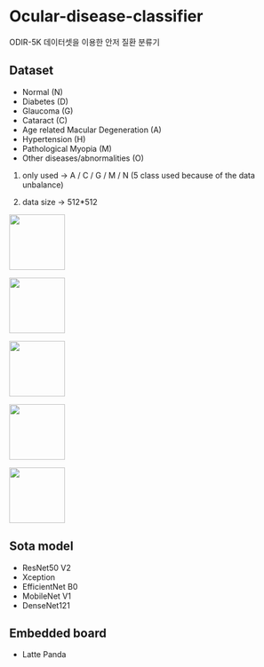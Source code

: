 # Ocular-disease-classifier
ODIR-5K 데이터셋을 이용한 안저 질환 분류기

## Dataset
- Normal (N)
- Diabetes (D)
- Glaucoma (G)
- Cataract (C)
- Age related Macular Degeneration (A)
- Hypertension (H)
- Pathological Myopia (M)
- Other diseases/abnormalities (O)

1. only used -> A / C / G / M / N
   (5 class used because of the data unbalance)

2. data size -> 512*512

<img src="https://user-images.githubusercontent.com/59918820/126447386-db94c753-1394-4809-be45-53bd22066cc9.jpg" width="100" height="100"> <A>

<img src="https://user-images.githubusercontent.com/59918820/126447443-806ea753-b8d5-4f89-9240-6c197252a639.jpg" width="100" height="100"> <C>

<img src="https://user-images.githubusercontent.com/59918820/126447474-dadfe4f6-c3b8-4a0c-bbb4-d28f27db226c.jpg" width="100" height="100"> <G>

<img src="https://user-images.githubusercontent.com/59918820/126447508-7752e01e-88a2-4447-b1e6-6e533ba1d33d.jpg" width="100" height="100"> <M>

<img src="https://user-images.githubusercontent.com/59918820/126447539-c52bbe5e-1b72-448e-bb24-8116029d6edc.jpg" width="100" height="100"> <N>

## Sota model
- ResNet50 V2
- Xception
- EfficientNet B0
- MobileNet V1
- DenseNet121

## Embedded board
- Latte Panda
